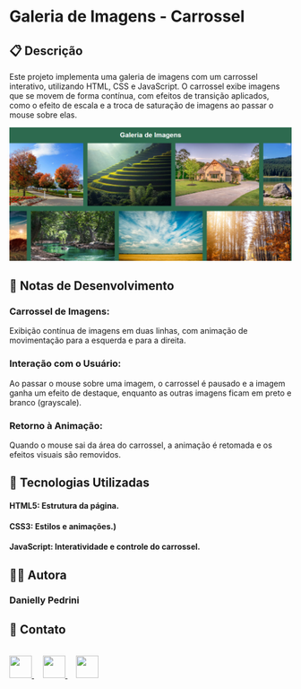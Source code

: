 <h1> Galeria de Imagens - Carrossel </h1>

<h2> 📋 Descrição </h2>

Este projeto implementa uma galeria de imagens com um carrossel interativo, utilizando HTML, CSS e JavaScript. O carrossel exibe imagens que se movem de forma contínua, com efeitos de transição aplicados, como o efeito de escala e a troca de saturação de imagens ao passar o mouse sobre elas.

![Imagem do projeto](https://github.com/danielly-pedrini/Galeria-de-Imagens/blob/main/assets/Imagem%20README.PNG?raw=true)

<h2> 📝 Notas de Desenvolvimento </h2>

<h3> Carrossel de Imagens: </h3> Exibição contínua de imagens em duas linhas, com animação de movimentação para a esquerda e para a direita.
<br>
<h3> Interação com o Usuário: </h3> Ao passar o mouse sobre uma imagem, o carrossel é pausado e a imagem ganha um efeito de destaque, enquanto as outras imagens ficam em preto e branco (grayscale).
<br>
<h3> Retorno à Animação: </h3> Quando o mouse sai da área do carrossel, a animação é retomada e os efeitos visuais são removidos.
<br>

<h2> 🚀 Tecnologias Utilizadas </h2>

<h4> HTML5: Estrutura da página. </h4>
<h4>CSS3: Estilos e animações.) </h4>
<h4> JavaScript: Interatividade e controle do carrossel. </h4>

<h2> 👩‍💻 Autora  </h2>

<h3> Danielly Pedrini </h3>

<h2> 📱 Contato </h2>
<br>

<div align="start">
  <a href="https://github.com/danielly-pedrini" target="_blank">
    <img src="https://cdn.jsdelivr.net/npm/simple-icons@v3/icons/github.svg" width="40" height="40"/>
  </a>
  &nbsp;&nbsp;&nbsp;
  <a href="https://www.linkedin.com/in/daniellypedrini/" target="_blank">
    <img src="https://cdn.jsdelivr.net/npm/simple-icons@v3/icons/linkedin.svg" width="40" height="40"/>
  </a>
  &nbsp;&nbsp;&nbsp;
  <a href="https://wa.me/5515991345227" target="_blank">
    <img src="https://cdn.jsdelivr.net/npm/simple-icons@v3/icons/whatsapp.svg" width="40" height="40"/>
  </a>
</div>

